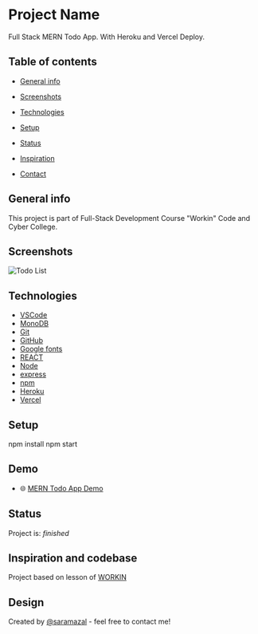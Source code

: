 # Project Name
Full Stack MERN Todo App. With Heroku and Vercel Deploy.

## Table of contents
* [General info](#general-info)
* [Screenshots](#screenshots)
* [Technologies](#technologies)
* [Setup](#setup)

* [Status](#status)
* [Inspiration](#inspiration)
* [Contact](#contact)

## General info
This project is part of Full-Stack Development Course "Workin" Code and Cyber College. 

## Screenshots
![Todo List](https://github.com/saramazal/***.png)

## Technologies
* [VSCode](https://code.visualstudio.com/)
* [MonoDB](https://www.mongodb.com/atlas/database)
* [Git](https://git-scm.com/)
* [GitHub](https://github.com/)
* [Google fonts](https://fonts.google.com/)
* [REACT](https://reactjs.org/docs/getting-started.html/)
* [Node](https://nodejs.org/en/)
* [express](https://expressjs.com/)
* [npm](https://www.npmjs.com/)
* [Heroku](https://dashboard.heroku.com/apps)
* [Vercel](https://vercel.com/dashboard)

## Setup
npm install
npm start

## Demo
* :globe_with_meridians:  [MERN Todo App Demo](https://mazal-todo-mern-client.vercel.app/)



## Status
Project is:  _finished_

## Inspiration and codebase
Project based on lesson of [WORKIN](https://cyber.workin.co.il/)


## Design 
Created by [@saramazal](https://github.com/saramazal/) - feel free to contact me!
